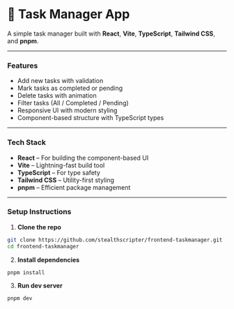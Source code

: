 # 📝 Task Manager App

A simple task manager built with **React**, **Vite**, **TypeScript**, **Tailwind CSS**, and **pnpm**.

---

### Features

- Add new tasks with validation  
- Mark tasks as completed or pending  
- Delete tasks with animation  
- Filter tasks (All / Completed / Pending)  
- Responsive UI with modern styling  
- Component-based structure with TypeScript types  

---

### Tech Stack

- **React** – For building the component-based UI  
- **Vite** – Lightning-fast build tool  
- **TypeScript** – For type safety  
- **Tailwind CSS** – Utility-first styling  
- **pnpm** – Efficient package management  

---

### Setup Instructions

1. **Clone the repo**

```bash
git clone https://github.com/stealthscripter/frontend-taskmanager.git
cd frontend-taskmanager
```
2. **Install dependencies**

```bash
pnpm install
```
3. **Run dev server**

```bash
pnpm dev
```

